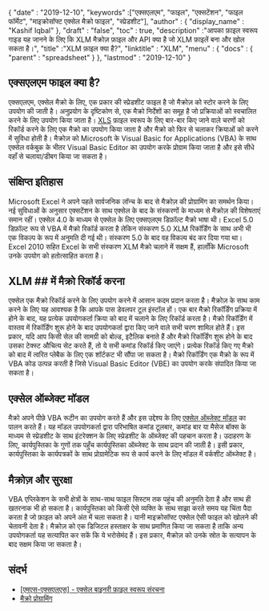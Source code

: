 {
  "date" : "2019-12-10",
  "keywords" :["एक्सएलएम", "फाइल", "एक्सटेंशन", "फाइल फॉर्मेट", "माइक्रोसॉफ्ट एक्सेल मैक्रो फाइल", "स्प्रेडशीट"],
  "author" : {
    "display_name" : "Kashif Iqbal"
},
  "draft" : "false",
  "toc" : true,
  "description" :"आपका फ़ाइल स्वरूप गाइड यह जानने के लिए कि XLM मैक्रोज़ फ़ाइल और API क्या है जो XLM फ़ाइलें बना और खोल सकता है।",
  "title" :"XLM फ़ाइल क्या है?",
  "linktitle" : "XLM",
  "menu" : {
    "docs" : {
      "parent" : "spreadsheet"
}
},
  "lastmod" : "2019-12-10"
}

## एक्सएलएम फाइल क्या है?

एक्सएलएम, एक्सेल मैक्रो के लिए, एक प्रकार की स्प्रेडशीट फाइल है जो मैक्रोज़ को स्टोर करने के लिए उपयोग की जाती है। अनुप्रयोग के दृष्टिकोण से, एक मैक्रो निर्देशों का समूह है जो प्रक्रियाओं को स्वचालित करने के लिए उपयोग किया जाता है। [XLS](/hi/spreadsheet/xls/) फ़ाइल स्वरूप के लिए बार-बार किए जाने वाले चरणों को रिकॉर्ड करने के लिए एक मैक्रो का उपयोग किया जाता है और मैक्रो को फिर से चलाकर क्रियाओं को करने में सुविधा होती है। मैक्रोज़ को Microsoft के Visual Basic for Applications (VBA) के साथ एक्सेल वर्कबुक के भीतर Visual Basic Editor का उपयोग करके प्रोग्राम किया जाता है और इसे सीधे वहाँ से चलाया/डीबग किया जा सकता है।

## संक्षिप्त इतिहास ##

Microsoft Excel ने अपने पहले सार्वजनिक लॉन्च के बाद से मैक्रोज़ की प्रोग्रामिंग का समर्थन किया। नई सुविधाओं के अनुसार एक्सटेंशन के साथ एक्सेल के बाद के संस्करणों के माध्यम से मैक्रोज़ की विशेषताएं समान रहीं। एक्सेल 4.0 के माध्यम से एक्सेल के लिए एक्सएलएम डिफ़ॉल्ट मैक्रो भाषा थी। Excel 5.0 डिफ़ॉल्ट रूप से VBA में मैक्रो रिकॉर्ड करता है लेकिन संस्करण 5.0 XLM रिकॉर्डिंग के साथ अभी भी एक विकल्प के रूप में अनुमति दी गई थी। संस्करण 5.0 के बाद वह विकल्प बंद कर दिया गया था। Excel 2010 सहित Excel के सभी संस्करण XLM मैक्रो चलाने में सक्षम हैं, हालाँकि Microsoft उनके उपयोग को हतोत्साहित करता है।

## XLM ## में मैक्रो रिकॉर्ड करना

एक्सेल एक मैक्रो रिकॉर्ड करने के लिए उपयोग करने में आसान कदम प्रदान करता है। मैक्रोज़ के साथ काम करने के लिए यह आवश्यक है कि आपके पास डेवलपर टूल इंस्टॉल हों। एक बार मैक्रो रिकॉर्डिंग प्रक्रिया में होने के बाद, यह प्रत्येक उपयोगकर्ता क्रिया को बाद में चलाने के लिए रिकॉर्ड करता है। मैक्रो रिकॉर्डिंग में वास्तव में रिकॉर्डिंग शुरू होने के बाद उपयोगकर्ता द्वारा किए जाने वाले सभी चरण शामिल होते हैं। इस प्रकार, यदि आप किसी सेल की सामग्री को बोल्ड, इटैलिक बनाते हैं और मैक्रो रिकॉर्डिंग शुरू होने के बाद उसका टेक्स्ट औचित्य सेट करते हैं, तो ये सभी कमांड रिकॉर्ड किए जाएंगे। प्रत्येक रिकॉर्ड किए गए मैक्रो को बाद में त्वरित प्लेबैक के लिए एक शॉर्टकट भी सौंपा जा सकता है। मैक्रो रिकॉर्डिंग एक मैक्रो के रूप में VBA कोड उत्पन्न करती है जिसे Visual Basic Editor (VBE) का उपयोग करके संपादित किया जा सकता है।

## एक्सेल ऑब्जेक्ट मॉडल ##

मैक्रो अपने पीछे VBA रूटीन का उपयोग करते हैं और इस उद्देश्य के लिए [एक्सेल ऑब्जेक्ट मॉडल](https://learn.microsoft.com/en-us/office/vba/api/overview/excel/object-model) का पालन करते हैं। यह मॉडल उपयोगकर्ता द्वारा परिभाषित कमांड टूलबार, कमांड बार या मैसेज बॉक्स के माध्यम से स्प्रेडशीट के साथ इंटरेक्शन के लिए स्प्रेडशीट के ऑब्जेक्ट की पहचान करता है। उदाहरण के लिए, कार्यपुस्तिका के गुणों तक पहुँच कार्यपुस्तिका ऑब्जेक्ट के साथ प्रदान की जाती है। इसी प्रकार, कार्यपुस्तिका के कार्यपत्रकों के साथ प्रोग्रामेटिक रूप से कार्य करने के लिए मॉडल में वर्कशीट ऑब्जेक्ट है।

## मैक्रोज़ और सुरक्षा ##

VBA एप्लिकेशन के सभी क्षेत्रों के साथ-साथ फाइल सिस्टम तक पहुंच की अनुमति देता है और साथ ही खतरनाक भी हो सकता है। कार्यपुस्तिका को किसी ऐसे व्यक्ति के साथ साझा करते समय यह चिंता पैदा करता है जो फ़ाइल को अपने अंत में चला सकता है। यानी माइक्रोसॉफ्ट एक्सेल ऐसी फाइल को खोलने की चेतावनी देता है। मैक्रोज़ को एक डिजिटल हस्ताक्षर के साथ प्रमाणित किया जा सकता है ताकि अन्य उपयोगकर्ता यह सत्यापित कर सकें कि ये भरोसेमंद हैं। इस प्रकार, मैक्रोज़ को उनके स्रोत के सत्यापन के बाद सक्षम किया जा सकता है।

## संदर्भ ##

* [[एमएस-एक्सएलएस] - एक्सेल बाइनरी फ़ाइल स्वरूप संरचना](https://msdn.microsoft.com/en-us/library/cc313154(v#office.12).aspx)
* [मैक्रो प्रोग्रामिंग](https://en.wikipedia.org/wiki/Microsoft_Excel#Macro_programming)

